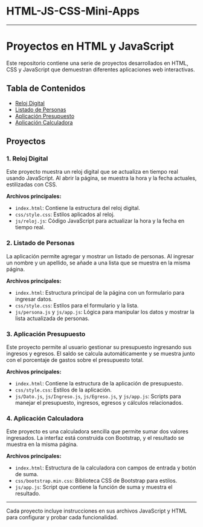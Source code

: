 # HTML-JS-CSS-Mini-Apps

---

# Proyectos en HTML y JavaScript

Este repositorio contiene una serie de proyectos desarrollados en HTML, CSS y JavaScript que demuestran diferentes aplicaciones web interactivas.

## Tabla de Contenidos
- [Reloj Digital](#reloj-digital)
- [Listado de Personas](#listado-de-personas)
- [Aplicación Presupuesto](#aplicación-presupuesto)
- [Aplicación Calculadora](#aplicación-calculadora)

## Proyectos

### 1. Reloj Digital
Este proyecto muestra un reloj digital que se actualiza en tiempo real usando JavaScript. Al abrir la página, se muestra la hora y la fecha actuales, estilizadas con CSS.

**Archivos principales:**
- `index.html`: Contiene la estructura del reloj digital.
- `css/style.css`: Estilos aplicados al reloj.
- `js/reloj.js`: Código JavaScript para actualizar la hora y la fecha en tiempo real.

### 2. Listado de Personas
La aplicación permite agregar y mostrar un listado de personas. Al ingresar un nombre y un apellido, se añade a una lista que se muestra en la misma página.

**Archivos principales:**
- `index.html`: Estructura principal de la página con un formulario para ingresar datos.
- `css/style.css`: Estilos para el formulario y la lista.
- `js/persona.js` y `js/app.js`: Lógica para manipular los datos y mostrar la lista actualizada de personas.

### 3. Aplicación Presupuesto
Este proyecto permite al usuario gestionar su presupuesto ingresando sus ingresos y egresos. El saldo se calcula automáticamente y se muestra junto con el porcentaje de gastos sobre el presupuesto total.

**Archivos principales:**
- `index.html`: Contiene la estructura de la aplicación de presupuesto.
- `css/style.css`: Estilos de la aplicación.
- `js/Dato.js`, `js/Ingreso.js`, `js/Egreso.js`, y `js/app.js`: Scripts para manejar el presupuesto, ingresos, egresos y cálculos relacionados.

### 4. Aplicación Calculadora
Este proyecto es una calculadora sencilla que permite sumar dos valores ingresados. La interfaz está construida con Bootstrap, y el resultado se muestra en la misma página.

**Archivos principales:**
- `index.html`: Estructura de la calculadora con campos de entrada y botón de suma.
- `css/bootstrap.min.css`: Biblioteca CSS de Bootstrap para estilos.
- `js/app.js`: Script que contiene la función de suma y muestra el resultado.

---

Cada proyecto incluye instrucciones en sus archivos JavaScript y HTML para configurar y probar cada funcionalidad.
